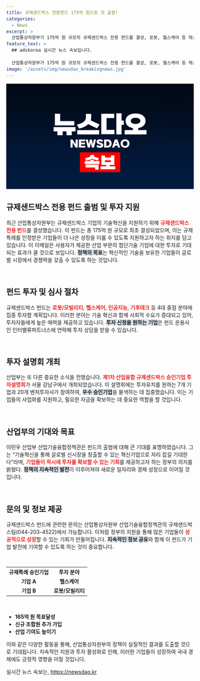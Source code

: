 ```yaml
---
title: 규제샌드박스 전용펀드 175억 원으로 첫 출발!
categories:
  - News
excerpt: >
  산업통상자원부가 175억 원 규모의 규제샌드박스 전용 펀드를 결성, 로봇, 헬스케어 등 혁신기업을 지원합니다. 투자설명회에서 7개 승인기업과 20개 투자사가 참여하며, 글로벌 신시장 창출의 기대감을 높이고 있습니다!
feature_text: >
  ## adskorea 실시간 뉴스 속보입니다.

  산업통상자원부가 175억 원 규모의 규제샌드박스 전용 펀드를 결성, 로봇, 헬스케어 등 혁신기업을 지원합니다. 투자설명회에서 7개 승인기업과 20개 투자사가 참여하며, 글로벌 신시장 창출의 기대감을 높이고 있습니다!
image: '/assets/img/newsdao_breakingnews.jpg'
---
```


<p><img src="/assets/img/newsdao_breakingnews.jpg" alt="adskorea 속보" /></p>

<h2 data-ke-size="size26">규제샌드박스 전용 펀드 출범 및 투자 지원</h2>

<p data-ke-size="size16">최근 산업통상자원부는 규제샌드박스 기업의 기술혁신을 지원하기 위해 <b><span style="color: #ee2323;">규제샌드박스 전용 펀드</span></b>를 결성했습니다. 이 펀드는 총 175억 원 규모로 최초 결성되었으며, 이는 규제 특례를 인정받은 기업들이 더 나은 성장을 이룰 수 있도록 지원하고자 하는 취지를 담고 있습니다. 이 이메일은 사용자가 제공한 산업 부문의 첨단기술 기업에 대한 투자로 기대되는 효과가 클 것으로 보입니다. <b><span style="background-color: #21538527;">정책의 목표</span></b>는 혁신적인 기술을 보유한 기업들이 글로벌 시장에서 경쟁력을 갖출 수 있도록 하는 것입니다.</p>

<p data-ke-size="size16">&nbsp;</p>

<h2 data-ke-size="size26">펀드 투자 및 심사 절차</h2>

<p data-ke-size="size16">규제샌드박스 펀드는 <b><span style="color: #ee2323;">로봇/모빌리티</span></b>, <b><span style="color: #ee2323;">헬스케어</span></b>, <b><span style="color: #ee2323;">인공지능</span></b>, <b><span style="color: #ee2323;">기후테크</span></b> 등 4대 중점 분야에 집중 투자할 계획입니다. 이러한 분야는 기술 혁신과 함께 사회적 수요가 증대되고 있어, 투자자들에게 높은 매력을 제공하고 있습니다. <b><span style="background-color: #21538527;">투자 신청을 원하는 기업</span></b>은 펀드 운용사인 인터밸류파트너스에 연락해 투자 상담을 받을 수 있습니다.</p>

<p data-ke-size="size16">&nbsp;</p>

<h2 data-ke-size="size26">투자 설명회 개최</h2>

<p data-ke-size="size16">산업부는 또 다른 중요한 소식을 전했습니다. <b><span style="color: #ee2323;">제1차 산업융합 규제샌드박스 승인기업 투자설명회</span></b>가 서울 강남구에서 개최되었습니다. 이 설명회에는 투자유치를 원하는 7개 기업과 20개 벤처투자사가 참여하여, <b><span style="background-color: #21538527;">우수 승인기업</span></b>을 물색하는 데 집중했습니다. 이는 기업들의 사업화를 지원하고, 필요한 자금을 확보하는 데 중요한 역할을 할 것입니다.</p>

<p data-ke-size="size16">&nbsp;</p>

<h2 data-ke-size="size26">산업부의 기대와 목표</h2>

<p data-ke-size="size16">이민우 산업부 산업기술융합정책관은 펀드의 출범에 대해 큰 기대를 표명하였습니다. 그는 “기술혁신을 통해 글로벌 신시장을 창출할 수 있는 혁신기업으로 자리 잡길 기대한다”라며, <b><span style="color: #ee2323;">기업들이 적시에 투자를 확보할 수 있는 기회</span></b>를 제공하고자 하는 정부의 의지를 밝혔다. <b><span style="background-color: #21538527;">정책의 지속적인 발전</span></b>이 이루어져야 새로운 일자리와 경제 성장으로 이어질 것입니다.</p>

<p data-ke-size="size16">&nbsp;</p>

<h2 data-ke-size="size26">문의 및 정보 제공</h2>

<p data-ke-size="size16">규제샌드박스 펀드에 관련한 문의는 산업통상자원부 산업기술융합정책관의 규제샌드박스팀(044-203-4522)에서 가능합니다. 이처럼 정부의 지원을 통해 많은 기업들이 <b><span style="color: #ee2323;">성공적으로 성장</span></b>할 수 있는 기회가 만들어집니다. <b><span style="background-color: #21538527;">지속적인 정보 공유</span></b>와 함께 이 펀드가 기업 발전에 기여할 수 있도록 하는 것이 중요합니다.</p>

<p data-ke-size="size16">&nbsp;</p> 

<table style="width: 100%; border-collapse: collapse;">
  <tbody>
    <tr>
      <td style="text-align: center; height: 17px;"><b>규제특례 승인기업</b></td>
      <td style="text-align: center; height: 17px;"><b>투자 분야</b></td>
    </tr>
    <tr>
      <td style="text-align: center; height: 17px;"><b>기업 A</b></td>
      <td style="text-align: center; height: 17px;"><b>헬스케어</b></td>
    </tr>
    <tr>
      <td style="text-align: center; height: 17px;"><b>기업 B</b></td>
      <td style="text-align: center; height: 17px;"><b>로봇/모빌리티</b></td>
    </tr>
  </tbody>
</table>

<p data-ke-size="size16">&nbsp;</p>

<ul>
  <li><b>165억 원 목표달성</b></li>
  <li><b>신규 조합원 추가 가입</b></li>
  <li><b>산업 기여도 높이기</b></li>
</ul>

<p data-ke-size="size16">이와 같은 다양한 활동을 통해, 산업통상자원부의 정책이 실질적인 결과를 도출할 것으로 기대됩니다. 지속적인 지원과 투자 활성화로 인해, 이러한 기업들이 성장하여 국내 경제에도 긍정적 영향을 미칠 것입니다.</p>
실시간 뉴스 속보는, <a href="https://newsdao.kr" rel="dofollow">https://newsdao.kr</a>


